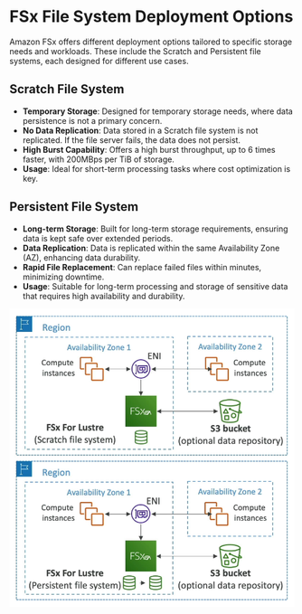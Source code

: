 # FSx File System Deployment Options

Amazon FSx offers different deployment options tailored to specific storage needs and workloads. These include the Scratch and Persistent file systems, each designed for different use cases.

## Scratch File System

- **Temporary Storage**: Designed for temporary storage needs, where data persistence is not a primary concern.
- **No Data Replication**: Data stored in a Scratch file system is not replicated. If the file server fails, the data does not persist.
- **High Burst Capability**: Offers a high burst throughput, up to 6 times faster, with 200MBps per TiB of storage.
- **Usage**: Ideal for short-term processing tasks where cost optimization is key.

## Persistent File System

- **Long-term Storage**: Built for long-term storage requirements, ensuring data is kept safe over extended periods.
- **Data Replication**: Data is replicated within the same Availability Zone (AZ), enhancing data durability.
- **Rapid File Replacement**: Can replace failed files within minutes, minimizing downtime.
- **Usage**: Suitable for long-term processing and storage of sensitive data that requires high availability and durability.

![FSx File System Deployment Options](../resources/images/storage-extras/fsx-deployment-options.png)